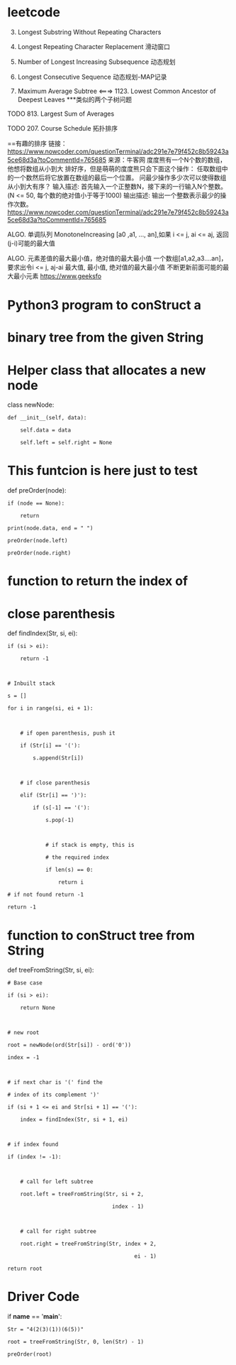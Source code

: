 # leetcode

3. Longest Substring Without Repeating Characters

424. Longest Repeating Character Replacement
滑动窗口

673. Number of Longest Increasing Subsequence
动态规划

128. Longest Consecutive Sequence
动态规划-MAP记录

1120. Maximum Average Subtree <===> 1123. Lowest Common Ancestor of Deepest Leaves
***类似的两个子树问题


TODO
813. Largest Sum of Averages

TODO
207. Course Schedule
拓扑排序

==有趣的排序
链接：https://www.nowcoder.com/questionTerminal/adc291e7e79f452c8b59243a5ce68d3a?toCommentId=765685
来源：牛客网
度度熊有一个N个数的数组，他想将数组从小到大 排好序，但是萌萌的度度熊只会下面这个操作：
任取数组中的一个数然后将它放置在数组的最后一个位置。
问最少操作多少次可以使得数组从小到大有序？
输入描述:
首先输入一个正整数N，接下来的一行输入N个整数。(N <= 50, 每个数的绝对值小于等于1000)
输出描述:
输出一个整数表示最少的操作次数。
https://www.nowcoder.com/questionTerminal/adc291e7e79f452c8b59243a5ce68d3a?toCommentId=765685

ALGO. 单调队列 MonotoneIncreasing
[a0 ,a1, ..., an],如果 i <= j, ai <= aj, 返回(j-i)可能的最大值

ALGO. 元素差值的最大最小值，绝对值的最大最小值
一个数组[a1,a2,a3....an]，要求出令i <= j, aj-ai 最大值, 最小值, 绝对值的最大最小值
不断更新前面可能的最大最小元素
https://www.geeksfo




# Python3 program to conStruct a  
# binary tree from the given String  

  
# Helper class that allocates a new node 

class newNode: 

    def __init__(self, data): 

        self.data = data  

        self.left = self.right = None

  
# This funtcion is here just to test  

def preOrder(node): 

    if (node == None):  

        return

    print(node.data, end = " ")  

    preOrder(node.left)  

    preOrder(node.right) 

  
# function to return the index of  
# close parenthesis  

def findIndex(Str, si, ei): 

    if (si > ei):  

        return -1

  

    # Inbuilt stack  

    s = [] 

    for i in range(si, ei + 1): 

  

        # if open parenthesis, push it  

        if (Str[i] == '('):  

            s.append(Str[i])  

  

        # if close parenthesis  

        elif (Str[i] == ')'):  

            if (s[-1] == '('): 

                s.pop(-1)  

  

                # if stack is empty, this is  

                # the required index  

                if len(s) == 0:  

                    return i 

    # if not found return -1  

    return -1

  
# function to conStruct tree from String  

def treeFromString(Str, si, ei): 

      

    # Base case  

    if (si > ei):  

        return None

  

    # new root  

    root = newNode(ord(Str[si]) - ord('0')) 

    index = -1

  

    # if next char is '(' find the  

    # index of its complement ')'  

    if (si + 1 <= ei and Str[si + 1] == '('):  

        index = findIndex(Str, si + 1, ei)  

  

    # if index found  

    if (index != -1): 

  

        # call for left subtree  

        root.left = treeFromString(Str, si + 2,  

                                     index - 1)  

  

        # call for right subtree  

        root.right = treeFromString(Str, index + 2,  

                                            ei - 1) 

    return root 

  
# Driver Code  

if __name__ == '__main__': 

    Str = "4(2(3)(1))(6(5))"

    root = treeFromString(Str, 0, len(Str) - 1)  

    preOrder(root) 
